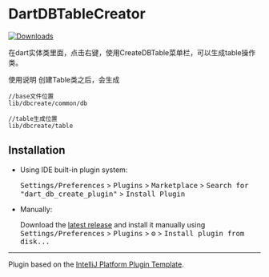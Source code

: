 # DartDBTableCreator
[![Downloads](https://img.shields.io/badge/download-pagelist-brightgreen)](https://github.com/itzhu/dart_db_create_plugin/blob/main/jars)


<!-- Plugin description -->
在dart实体类里面，点击右键，使用CreateDBTable菜单栏，可以生成table操作类。

使用说明
创建Table类之后，会生成
```
//base文件位置
lib/dbcreate/common/db

//table生成位置
lib/dbcreate/table
```


<!-- Plugin description end -->

## Installation

- Using IDE built-in plugin system:
  
  <kbd>Settings/Preferences</kbd> > <kbd>Plugins</kbd> > <kbd>Marketplace</kbd> > <kbd>Search for "dart_db_create_plugin"</kbd> >
  <kbd>Install Plugin</kbd>
  
- Manually:

  Download the [latest release](https://github.com/itzhu/dart_db_create_plugin/blob/main/jars) and install it manually using
  <kbd>Settings/Preferences</kbd> > <kbd>Plugins</kbd> > <kbd>⚙️</kbd> > <kbd>Install plugin from disk...</kbd>


---
Plugin based on the [IntelliJ Platform Plugin Template][template].

[template]: https://github.com/JetBrains/intellij-platform-plugin-template
